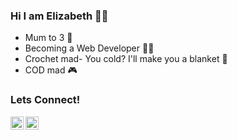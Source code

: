 
### Hi I am Elizabeth 👋✨
  <ul>
    <li>Mum to 3 👶 </li>
    <li>Becoming a Web Developer 👩‍💻 </li>
    <li>Crochet mad- You cold? I'll make you a blanket 🧶 </li>
    <li>COD mad 🎮 </li>
  </ul>
  
### Lets Connect!
<p>
  <a href="https://www.linkedin.com/in/elizabethmuir91/"><img align="left" src="https://raw.githubusercontent.com/xXxLizzy91xXx/xXxLizzy91xXx/main/imgs/linkedin.png" alt="Linkedin Icon" width="21px"></a>
  <a href="https://stackoverflow.com/users/22046608/xxxlizzym91xxx"><img src="https://raw.githubusercontent.com/xXxLizzy91xXx/xXxLizzy91xXx/main/imgs/stack-overflow.png" alt="Stack-Overflow Icon" width="21px"></a>
</p>
